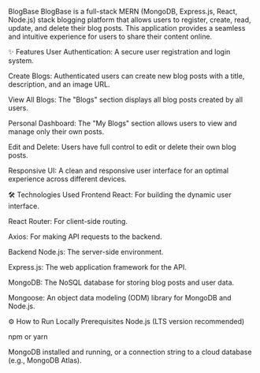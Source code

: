 BlogBase
BlogBase is a full-stack MERN (MongoDB, Express.js, React, Node.js) stack blogging platform that allows users to register, create, read, update, and delete their blog posts. This application provides a seamless and intuitive experience for users to share their content online.

✨ Features
User Authentication: A secure user registration and login system.

Create Blogs: Authenticated users can create new blog posts with a title, description, and an image URL.

View All Blogs: The "Blogs" section displays all blog posts created by all users.

Personal Dashboard: The "My Blogs" section allows users to view and manage only their own posts.

Edit and Delete: Users have full control to edit or delete their own blog posts.

Responsive UI: A clean and responsive user interface for an optimal experience across different devices.

🛠️ Technologies Used
Frontend
React: For building the dynamic user interface.

React Router: For client-side routing.

Axios: For making API requests to the backend.

Backend
Node.js: The server-side environment.

Express.js: The web application framework for the API.

MongoDB: The NoSQL database for storing blog posts and user data.

Mongoose: An object data modeling (ODM) library for MongoDB and Node.js.

⚙️ How to Run Locally
Prerequisites
Node.js (LTS version recommended)

npm or yarn

MongoDB installed and running, or a connection string to a cloud database (e.g., MongoDB Atlas).
